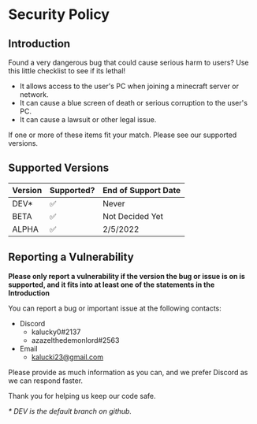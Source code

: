 # Security Policy

## Introduction

Found a very dangerous bug that could cause serious harm to users? Use this little checklist to see if its lethal!

- It allows access to the user's PC when joining a minecraft server or network.
- It can cause a blue screen of death or serious corruption to the user's PC.
- It can cause a lawsuit or other legal issue.

If one or more of these items fit your match. Please see our supported versions.

## Supported Versions

| Version 	| Supported? 	| End of Support Date 	|
|---------	|------------	|---------------------	|
| DEV\*         |  ✅       	| Never               	|
| BETA   	|  ✅        	| Not Decided Yet     	|
| ALPHA   	|  ✅        	| 2/5/2022            	|


## Reporting a Vulnerability

**Please only report a vulnerability if the version the bug or issue is on is supported, and it fits into at least one of the statements in the Introduction**

You can report a bug or important issue at the following contacts:

- Discord
  + kalucky0#2137
  + azazelthedemonlord#2563
- Email
  + kalucki23@gmail.com

Please provide as much information as you can, and we prefer Discord as we can respond faster.

Thank you for helping us keep our code safe.

*\* DEV is the default branch on github.*
